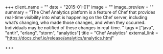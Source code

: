 +++
client_name = ""
date = "2015-01-01"
image = ""
image_preview = ""
summary = "The Chef Analytics platform is a feature of Chef that provides real-time visibility into what is happening on the Chef server, including what’s changing, who made those changes, and when they occurred. Individuals may be notified of these changes in real-time. "
tags = ["java", "antlr", "erlang", "storm", "analytics"]
title = "Chef Analytics"
external_link = "https://docs.chef.io/release/analytics/analytics.html"

+++


